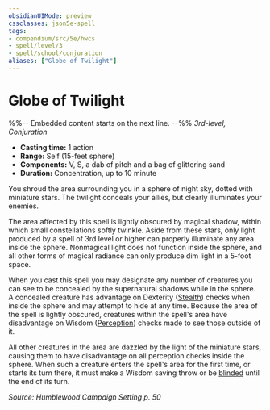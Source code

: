 ```yaml
---
obsidianUIMode: preview
cssclasses: json5e-spell
tags:
- compendium/src/5e/hwcs
- spell/level/3
- spell/school/conjuration
aliases: ["Globe of Twilight"]
---
```

# Globe of Twilight
%%-- Embedded content starts on the next line. --%%
*3rd-level, Conjuration*  

- **Casting time:** 1 action
- **Range:** Self (15-feet sphere)
- **Components:** V, S, a dab of pitch and a bag of glittering sand
- **Duration:** Concentration, up to 10 minute

You shroud the area surrounding you in a sphere of night sky, dotted with miniature stars. The twilight conceals your allies, but clearly illuminates your enemies.

The area affected by this spell is lightly obscured by magical shadow, within which small constellations softly twinkle. Aside from these stars, only light produced by a spell of 3rd level or higher can properly illuminate any area inside the sphere. Nonmagical light does not function inside the sphere, and all other forms of magical radiance can only produce dim light in a 5-foot space.

When you cast this spell you may designate any number of creatures you can see to be concealed by the supernatural shadows while in the sphere. A concealed creature has advantage on Dexterity ([Stealth](Mechanics/Rules/skills.md#Stealth)) checks when inside the sphere and may attempt to hide at any time. Because the area of the spell is lightly obscured, creatures within the spell's area have disadvantage on Wisdom ([Perception](Mechanics/Rules/skills.md#Perception)) checks made to see those outside of it.

All other creatures in the area are dazzled by the light of the miniature stars, causing them to have disadvantage on all perception checks inside the sphere. When such a creature enters the spell's area for the first time, or starts its turn there, it must make a Wisdom saving throw or be [blinded](Mechanics/Rules/conditions.md#Blinded) until the end of its turn.

*Source: Humblewood Campaign Setting p. 50*